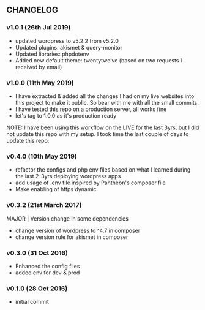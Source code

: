 ## CHANGELOG

### v1.0.1 (26th Jul 2019)

* updated wordpress to v5.2.2 from v5.2.0
* Updated plugins: akismet & query-monitor
* Updated libraries: phpdotenv
* Added new default theme: twentytwelve (based on two requests I received by email)

### v1.0.0 (11th May 2019)

* I have extracted & added all the changes I had on my live websites into this project to make it public. So bear with me with all the small commits.
* I have tested this repo on a production server, all works fine
* let's tag to 1.0.0 as it's production ready

NOTE: I have been using this workflow on the LIVE for the last 3yrs, but I did not update this repo with my setup. I took time the last couple of days to update this repo.

### v0.4.0 (10th May 2019)
* refactor the configs and php env files based on what I learned during the last 2-3yrs deploying wordpress apps
* add usage of .env file inspired by Pantheon's composer file
* Make enabling of https dynamic

### v0.3.2 (21st March 2017)

MAJOR | Version change in some dependencies

* change version of wordpress to ^4.7 in composer
* change version rule for akismet in composer

### v0.3.0 (31 Oct 2016)

* Enhanced the config files
* added env for dev & prod

### v0.1.0 (28 Oct 2016)

* initial commit
